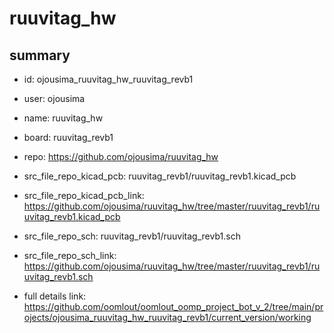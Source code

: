 # ruuvitag_hw
 
## summary 
* id: ojousima_ruuvitag_hw_ruuvitag_revb1
* user: ojousima
* name: ruuvitag_hw
* board: ruuvitag_revb1
* repo: https://github.com/ojousima/ruuvitag_hw
* src_file_repo_kicad_pcb: ruuvitag_revb1/ruuvitag_revb1.kicad_pcb
* src_file_repo_kicad_pcb_link: https://github.com/ojousima/ruuvitag_hw/tree/master/ruuvitag_revb1/ruuvitag_revb1.kicad_pcb


* src_file_repo_sch: ruuvitag_revb1/ruuvitag_revb1.sch
* src_file_repo_sch_link: https://github.com/ojousima/ruuvitag_hw/tree/master/ruuvitag_revb1/ruuvitag_revb1.sch
* full details link: https://github.com/oomlout/oomlout_oomp_project_bot_v_2/tree/main/projects/ojousima_ruuvitag_hw_ruuvitag_revb1/current_version/working  








